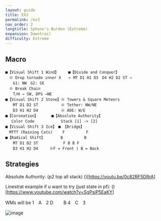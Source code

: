 ```yaml
---
layout: guide
title: EX3
permalink: /ex3
nav_order: 2
longtitle: Sphene's Burden (Extreme)
expansion: Dawntrail
difficulty: Extreme
---
```


## Macro

```
■【Visual Shift 1 Wind】　　　■【Divide and Conquer】
　※ Drop tornado inner X　　← MT D1 H1 D3　D4 H2 D2 ST →
　　G1: NW　G2: SE
　※ Break Chain
　　T/H → SW, DPS →NE
■【Visual Shift 2 Stone】※ Towers & Square Meteors
　　MT D1 D2 ST　　　　　　※ Tether: NW/NE
　　D3 H1 H2 D4　　　　　　※ AOE: W/E
■【Coronation】　　　　■【Absolute Authority】
　 Color Code　　　　　　　Stack [1] -> [2]
■【Visual Shift 3 Ice】　■ 【Bridge】
　MTTT (Raining Cats) 　　F　　　　　 F
■【Radical Shift】　　　　 B　　　　　 B
　　MT D1 D2 ST　　　　 　　F B B F 
　　D3 H1 H2 D4　　　※F = Front | B = Back
```

## Strategies

Absolute Authority: (p2 top all stack)
()[https://youtu.be/0c82RF5DRrA]

Linestrat example if u want to try (just state in pf): 
()[https://www.youtube.com/watch?v=SgPsjP5EaKY]

WMs will be 
1　A　2
D　　  B
4　C　3

![image](https://github.com/user-attachments/assets/2efb5d1b-ce8b-4b4b-8a3c-e03fdadc3ab7)
